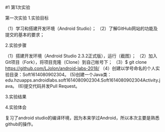 #1 第1次实验

第一次实验
1.实验目标

（1）学习和搭建开发环境（Android Studio）； （2）了解GitHub网站的功能及提交的基本的要求；

2.实验步骤

（1）搭建开发环境（Android Studio 2.3.2正式版），运行（截图）； （2）加入Git项目（Fork），将项目克隆（Clone）到自己帐号下； （3）$ git clone https://github.com/LJolon/android-labs-2018/ （4）创建以学号命名的个人实验目录：Soft1614080902304。  (5)创建一个Java类：edu.hzuapps.androidlabs.soft1614080902304.Soft1614080902304Activity.java。 (6)提交代码并发Pull Request。

3.实验结果


4.实验体会

复习了android studio的编译环境，因为本来学过Android，所以本次主要是熟悉github的操作。